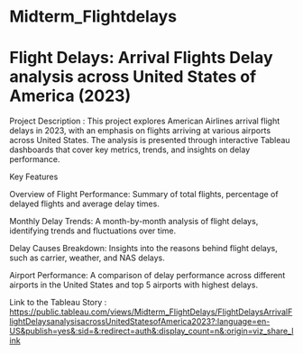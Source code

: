 # Midterm_Flightdelays
# Flight Delays: Arrival Flights Delay analysis across United States of America (2023)

Project Description : This project explores American Airlines arrival flight delays in 2023, with an emphasis on flights arriving at various airports across United States. The analysis is presented through interactive Tableau dashboards that cover key metrics, trends, and insights on delay performance.

Key Features

Overview of Flight Performance: Summary of total flights, percentage of delayed flights and average delay times. 

Monthly Delay Trends: A month-by-month analysis of flight delays, identifying trends and fluctuations over time.

Delay Causes Breakdown: Insights into the reasons behind flight delays, such as carrier, weather, and NAS delays.

Airport Performance: A comparison of delay performance across different airports in the United States and top 5 airports with highest delays.

Link to the Tableau Story : https://public.tableau.com/views/Midterm_FlightDelays/FlightDelaysArrivalFlightDelaysanalysisacrossUnitedStatesofAmerica2023?:language=en-US&publish=yes&:sid=&:redirect=auth&:display_count=n&:origin=viz_share_link
